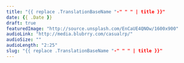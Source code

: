 ```yaml
---
title: "{{ replace .TranslationBaseName "-" " " | title }}"
date: {{ .Date }}
draft: true
featuredImage: "http://source.unsplash.com/EnCaUE4QNOw/1600x900"
audioLink: "http://media.blubrry.com/casualrp/"
audioSize: ""
audioLength: "2:25"
slug: "{{ replace .TranslationBaseName "-" " " | title }}"
---
```

